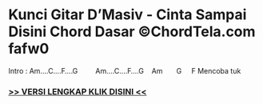 
 # Kunci Gitar D’Masiv - Cinta Sampai Disini Chord Dasar ©ChordTela.com fafw0


Intro : Am….C….F….G         Am….C….F….G    Am       G     F Mencoba tuk

###  <a href="https://shortlighzx.web.app?sq=Kunci Gitar D’Masiv - Cinta Sampai Disini Chord Dasar ©ChordTela.com"> >> VERSI LENGKAP KLIK DISINI << </a>
